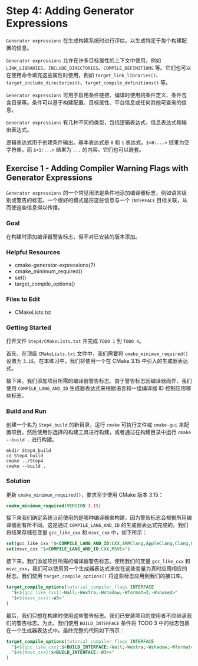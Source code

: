 # Step 4: Adding Generator Expressions

`Generator expressions` 在生成构建系统时进行评估，以生成特定于每个构建配置的信息。

`Generator expressions` 允许在许多目标属性的上下文中使用，例如 `LINK_LIBRARIES`、`INCLUDE_DIRECTORIES`、`COMPILE_DEFINITIONS` 等。它们也可以在使用命令填充这些属性时使用，例如 `target_link_libraries()`、`target_include_directories()`、`target_compile_definitions()` 等。

`Generator expressions` 可用于启用条件链接、编译时使用的条件定义、条件包含目录等。条件可以基于构建配置、目标属性、平台信息或任何其他可查询的信息。

`Generator expressions` 有几种不同的类型，包括逻辑表达式、信息表达式和输出表达式。

逻辑表达式用于创建条件输出。基本表达式是 `0` 和 `1` 表达式。`$<0:...>` 结果为空字符串，而 `$<1:...>` 结果为 `...` 的内容。它们也可以嵌套。

## Exercise 1 - Adding Compiler Warning Flags with Generator Expressions

`Generator expressions` 的一个常见用法是条件地添加编译器标志，例如语言级别或警告的标志。一个很好的模式是将这些信息与一个 `INTERFACE` 目标关联，从而使这些信息得以传播。

### Goal

在构建时添加编译器警告标志，但不对已安装的版本添加。

### Helpful Resources

- cmake-generator-expressions(7)
- cmake_minimum_required()
- set()
- target_compile_options()

### Files to Edit

- CMakeLists.txt

### Getting Started

打开文件 `Step4/CMakeLists.txt` 并完成 `TODO 1` 到 `TODO 4`。

首先，在顶级 `CMakeLists.txt` 文件中，我们需要将 `cmake_minimum_required()` 设置为 `3.15`。在本练习中，我们将使用一个在 CMake 3.15 中引入的生成器表达式。

接下来，我们添加项目所需的编译器警告标志。由于警告标志因编译器而异，我们使用 `COMPILE_LANG_AND_ID` 生成器表达式来根据语言和一组编译器 ID 控制应用哪些标志。

### Build and Run

创建一个名为 `Step4_build` 的新目录，运行 `cmake` 可执行文件或 `cmake-gui` 来配置项目，然后使用你选择的构建工具进行构建，或者通过在构建目录中运行 `cmake --build .` 进行构建。

```shell
mkdir Step4_build
cd Step4_build
cmake ../Step4
cmake --build .
```

### Solution

更新 `cmake_minimum_required()`，要求至少使用 CMake 版本 3.15：

```cmake
cmake_minimum_required(VERSION 3.15)
```

接下来我们确定系统当前使用的是哪种编译器来构建，因为警告标志会根据所用编译器而有所不同。这是通过 `COMPILE_LANG_AND_ID` 的生成器表达式完成的。我们将结果存储在变量 `gcc_like_cxx` 和 `msvc_cxx` 中，如下所示：

```cmake
set(gcc_like_cxx "$<COMPILE_LANG_AND_ID:CXX,ARMClang,AppleClang,Clang,GNU,LCC>")
set(msvc_cxx "$<COMPILE_LANG_AND_ID:CXX,MSVC>")
```

接下来，我们添加项目所需的编译器警告标志。使用我们的变量 `gcc_like_cxx` 和 `msvc_cxx`，我们可以使用另一个生成器表达式来仅在这些变量为真时应用相应的标志。我们使用 `target_compile_options()` 将这些标志应用到我们的接口库。

```cmake
target_compile_options(tutorial_compiler_flags INTERFACE
  "$<${gcc_like_cxx}:-Wall;-Wextra;-Wshadow;-Wformat=2;-Wunused>"
  "$<${msvc_cxx}:-W3>"
)
```

最后，我们只想在构建时使用这些警告标志。我们已安装项目的使用者不应继承我们的警告标志。为此，我们使用 `BUILD_INTERFACE` 条件将 TODO 3 中的标志包裹在一个生成器表达式中。最终完整的代码如下所示：

```cmake
target_compile_options(tutorial_compiler_flags INTERFACE
  "$<${gcc_like_cxx}:$<BUILD_INTERFACE:-Wall;-Wextra;-Wshadow;-Wformat=2;-Wunused>>"
  "$<${msvc_cxx}:$<BUILD_INTERFACE:-W3>>"
)
```
